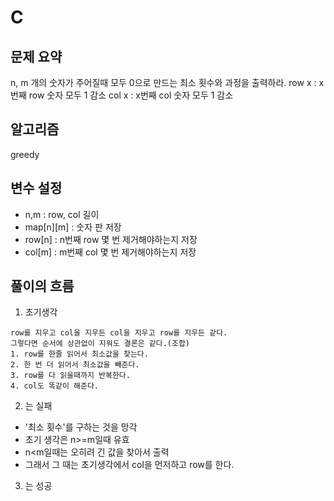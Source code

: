 # C

## 문제 요약
n, m 개의 숫자가 주어질때 모두 0으로 만드는 최소 횟수와 과정을 출력하라.
row x : x번째 row 숫자 모두 1 감소
col x : x번째 col 숫자 모두 1 감소

## 알고리즘
greedy

## 변수 설정
- n,m : row, col 길이
- map[n][m] : 숫자 판 저장
- row[n] : n번째 row 몇 번 제거해야하는지 저장
- col[m] : m번째 col 몇 번 제거해야하는지 저장

## 풀이의 흐름

1. 초기생각

~~~~
row를 지우고 col을 지우든 col을 지우고 row를 지우든 같다.
그렇다면 순서에 상관없이 지워도 결론은 같다.(조합)
1. row를 한줄 읽어서 최소값을 찾는다.
2. 한 번 더 읽어서 최소값을 빼준다.
3. row를 다 읽을때까지 반복한다.
4. col도 똑같이 해준다.
~~~~

2. 는 실패
- '최소 횟수'를 구하는 것을 망각
- 초기 생각은 n>=m일때 유효
- n<m일때는 오히려 긴 값을 찾아서 출력
- 그래서 그 때는 초기생각에서 col을 먼저하고 row를 한다.

3. 는 성공